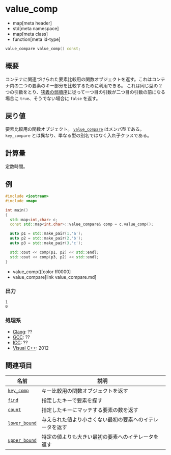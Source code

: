 # value_comp
* map[meta header]
* std[meta namespace]
* map[meta class]
* function[meta id-type]

```cpp
value_compare value_comp() const;
```

## 概要
コンテナに関連づけられた要素比較用の関数オブジェクトを返す。これはコンテナ内の二つの要素のキー部分を比較するために利用できる。
これは同じ型の 2 つの引数をとり、[狭義の弱順序](/reference/algorithm.md#strict-weak-ordering)に従って一つ目の引数が二つ目の引数の前になる場合に `true`、そうでない場合に `false` を返す。



## 戻り値
要素比較用の関数オブジェクト。
[`value_compare`](value_compare.md) はメンバ型である。`key_compare` とは異なり、単なる型の別名ではなく入れ子クラスである。


## 計算量
定数時間。


## 例
```cpp example
#include <iostream>
#include <map>

int main()
{
  std::map<int,char> c;
  const std::map<int,char>::value_compare& comp = c.value_comp();

  auto p1 = std::make_pair(1,'a');
  auto p2 = std::make_pair(2,'b');
  auto p3 = std::make_pair(3,'c');

  std::cout << comp(p1, p2) << std::endl;
  std::cout << comp(p3, p2) << std::endl;
}
```
* value_comp()[color ff0000]
* value_compare[link value_compare.md]

### 出力
```
1
0
```

### 処理系
- [Clang](/implementation.md#clang): ??
- [GCC](/implementation.md#gcc): ??
- [ICC](/implementation.md#icc): ??
- [Visual C++](/implementation.md#visual_cpp): 2012

## 関連項目

| 名前                                               | 説明                                                     |
|----------------------------------------------------|----------------------------------------------------------|
| [`key_comp`](/reference/map/map/key_comp.md)       | キー比較用の関数オブジェクトを返す                       |
| [`find`](/reference/map/map/find.md)               | 指定したキーで要素を探す                                 |
| [`count`](/reference/map/map/count.md)             | 指定したキーにマッチする要素の数を返す                   |
| [`lower_bound`](/reference/map/map/lower_bound.md) | 与えられた値より小さくない最初の要素へのイテレータを返す |
| [`upper_bound`](/reference/map/map/upper_bound.md) | 特定の値よりも大きい最初の要素へのイテレータを返す       |
